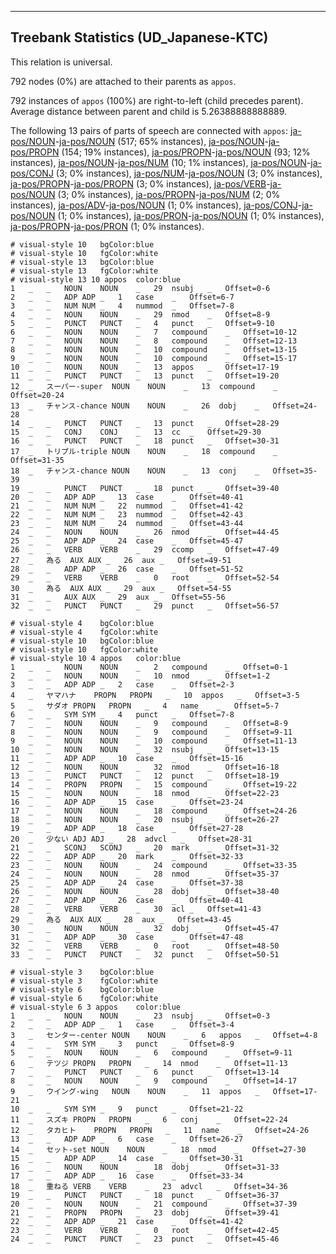 

--------------------------------------------------------------------------------

## Treebank Statistics (UD_Japanese-KTC)

This relation is universal.

792 nodes (0%) are attached to their parents as `appos`.

792 instances of `appos` (100%) are right-to-left (child precedes parent).
Average distance between parent and child is 5.26388888888889.

The following 13 pairs of parts of speech are connected with `appos`: [ja-pos/NOUN]()-[ja-pos/NOUN]() (517; 65% instances), [ja-pos/NOUN]()-[ja-pos/PROPN]() (154; 19% instances), [ja-pos/PROPN]()-[ja-pos/NOUN]() (93; 12% instances), [ja-pos/NOUN]()-[ja-pos/NUM]() (10; 1% instances), [ja-pos/NOUN]()-[ja-pos/CONJ]() (3; 0% instances), [ja-pos/NUM]()-[ja-pos/NOUN]() (3; 0% instances), [ja-pos/PROPN]()-[ja-pos/PROPN]() (3; 0% instances), [ja-pos/VERB]()-[ja-pos/NOUN]() (3; 0% instances), [ja-pos/PROPN]()-[ja-pos/NUM]() (2; 0% instances), [ja-pos/ADV]()-[ja-pos/NOUN]() (1; 0% instances), [ja-pos/CONJ]()-[ja-pos/NOUN]() (1; 0% instances), [ja-pos/PRON]()-[ja-pos/NOUN]() (1; 0% instances), [ja-pos/PROPN]()-[ja-pos/PRON]() (1; 0% instances).


~~~ conllu
# visual-style 10	bgColor:blue
# visual-style 10	fgColor:white
# visual-style 13	bgColor:blue
# visual-style 13	fgColor:white
# visual-style 13 10 appos	color:blue
1	_	_	NOUN	NOUN	_	29	nsubj	_	Offset=0-6
2	_	_	ADP	ADP	_	1	case	_	Offset=6-7
3	_	_	NUM	NUM	_	4	nummod	_	Offset=7-8
4	_	_	NOUN	NOUN	_	29	nmod	_	Offset=8-9
5	_	_	PUNCT	PUNCT	_	4	punct	_	Offset=9-10
6	_	_	NOUN	NOUN	_	7	compound	_	Offset=10-12
7	_	_	NOUN	NOUN	_	8	compound	_	Offset=12-13
8	_	_	NOUN	NOUN	_	10	compound	_	Offset=13-15
9	_	_	NOUN	NOUN	_	10	compound	_	Offset=15-17
10	_	_	NOUN	NOUN	_	13	appos	_	Offset=17-19
11	_	_	PUNCT	PUNCT	_	13	punct	_	Offset=19-20
12	_	スーパー-super	NOUN	NOUN	_	13	compound	_	Offset=20-24
13	_	チャンス-chance	NOUN	NOUN	_	26	dobj	_	Offset=24-28
14	_	_	PUNCT	PUNCT	_	13	punct	_	Offset=28-29
15	_	_	CONJ	CONJ	_	13	cc	_	Offset=29-30
16	_	_	PUNCT	PUNCT	_	18	punct	_	Offset=30-31
17	_	トリプル-triple	NOUN	NOUN	_	18	compound	_	Offset=31-35
18	_	チャンス-chance	NOUN	NOUN	_	13	conj	_	Offset=35-39
19	_	_	PUNCT	PUNCT	_	18	punct	_	Offset=39-40
20	_	_	ADP	ADP	_	13	case	_	Offset=40-41
21	_	_	NUM	NUM	_	22	nummod	_	Offset=41-42
22	_	_	NUM	NUM	_	23	nummod	_	Offset=42-43
23	_	_	NUM	NUM	_	24	nummod	_	Offset=43-44
24	_	_	NOUN	NOUN	_	26	nmod	_	Offset=44-45
25	_	_	ADP	ADP	_	24	case	_	Offset=45-47
26	_	_	VERB	VERB	_	29	ccomp	_	Offset=47-49
27	_	為る	AUX	AUX	_	26	aux	_	Offset=49-51
28	_	_	ADP	ADP	_	26	case	_	Offset=51-52
29	_	_	VERB	VERB	_	0	root	_	Offset=52-54
30	_	為る	AUX	AUX	_	29	aux	_	Offset=54-55
31	_	_	AUX	AUX	_	29	aux	_	Offset=55-56
32	_	_	PUNCT	PUNCT	_	29	punct	_	Offset=56-57

~~~


~~~ conllu
# visual-style 4	bgColor:blue
# visual-style 4	fgColor:white
# visual-style 10	bgColor:blue
# visual-style 10	fgColor:white
# visual-style 10 4 appos	color:blue
1	_	_	NOUN	NOUN	_	2	compound	_	Offset=0-1
2	_	_	NOUN	NOUN	_	10	nmod	_	Offset=1-2
3	_	_	ADP	ADP	_	2	case	_	Offset=2-3
4	_	ヤマハナ	PROPN	PROPN	_	10	appos	_	Offset=3-5
5	_	サダオ	PROPN	PROPN	_	4	name	_	Offset=5-7
6	_	_	SYM	SYM	_	4	punct	_	Offset=7-8
7	_	_	NOUN	NOUN	_	9	compound	_	Offset=8-9
8	_	_	NOUN	NOUN	_	9	compound	_	Offset=9-11
9	_	_	NOUN	NOUN	_	10	compound	_	Offset=11-13
10	_	_	NOUN	NOUN	_	32	nsubj	_	Offset=13-15
11	_	_	ADP	ADP	_	10	case	_	Offset=15-16
12	_	_	NOUN	NOUN	_	32	nmod	_	Offset=16-18
13	_	_	PUNCT	PUNCT	_	12	punct	_	Offset=18-19
14	_	_	PROPN	PROPN	_	15	compound	_	Offset=19-22
15	_	_	NOUN	NOUN	_	18	nmod	_	Offset=22-23
16	_	_	ADP	ADP	_	15	case	_	Offset=23-24
17	_	_	NOUN	NOUN	_	18	compound	_	Offset=24-26
18	_	_	NOUN	NOUN	_	20	nsubj	_	Offset=26-27
19	_	_	ADP	ADP	_	18	case	_	Offset=27-28
20	_	少ない	ADJ	ADJ	_	28	advcl	_	Offset=28-31
21	_	_	SCONJ	SCONJ	_	20	mark	_	Offset=31-32
22	_	_	ADP	ADP	_	20	mark	_	Offset=32-33
23	_	_	NOUN	NOUN	_	24	compound	_	Offset=33-35
24	_	_	NOUN	NOUN	_	28	nmod	_	Offset=35-37
25	_	_	ADP	ADP	_	24	case	_	Offset=37-38
26	_	_	NOUN	NOUN	_	28	dobj	_	Offset=38-40
27	_	_	ADP	ADP	_	26	case	_	Offset=40-41
28	_	_	VERB	VERB	_	30	acl	_	Offset=41-43
29	_	為る	AUX	AUX	_	28	aux	_	Offset=43-45
30	_	_	NOUN	NOUN	_	32	dobj	_	Offset=45-47
31	_	_	ADP	ADP	_	30	case	_	Offset=47-48
32	_	_	VERB	VERB	_	0	root	_	Offset=48-50
33	_	_	PUNCT	PUNCT	_	32	punct	_	Offset=50-51

~~~


~~~ conllu
# visual-style 3	bgColor:blue
# visual-style 3	fgColor:white
# visual-style 6	bgColor:blue
# visual-style 6	fgColor:white
# visual-style 6 3 appos	color:blue
1	_	_	NOUN	NOUN	_	23	nsubj	_	Offset=0-3
2	_	_	ADP	ADP	_	1	case	_	Offset=3-4
3	_	センター-center	NOUN	NOUN	_	6	appos	_	Offset=4-8
4	_	_	SYM	SYM	_	3	punct	_	Offset=8-9
5	_	_	NOUN	NOUN	_	6	compound	_	Offset=9-11
6	_	テツジ	PROPN	PROPN	_	14	nmod	_	Offset=11-13
7	_	_	PUNCT	PUNCT	_	6	punct	_	Offset=13-14
8	_	_	NOUN	NOUN	_	9	compound	_	Offset=14-17
9	_	ウイング-wing	NOUN	NOUN	_	11	appos	_	Offset=17-21
10	_	_	SYM	SYM	_	9	punct	_	Offset=21-22
11	_	スズキ	PROPN	PROPN	_	6	conj	_	Offset=22-24
12	_	タカヒト	PROPN	PROPN	_	11	name	_	Offset=24-26
13	_	_	ADP	ADP	_	6	case	_	Offset=26-27
14	_	セット-set	NOUN	NOUN	_	18	nmod	_	Offset=27-30
15	_	_	ADP	ADP	_	14	case	_	Offset=30-31
16	_	_	NOUN	NOUN	_	18	dobj	_	Offset=31-33
17	_	_	ADP	ADP	_	16	case	_	Offset=33-34
18	_	重ねる	VERB	VERB	_	23	advcl	_	Offset=34-36
19	_	_	PUNCT	PUNCT	_	18	punct	_	Offset=36-37
20	_	_	NOUN	NOUN	_	21	compound	_	Offset=37-39
21	_	_	PROPN	PROPN	_	23	dobj	_	Offset=39-41
22	_	_	ADP	ADP	_	21	case	_	Offset=41-42
23	_	_	VERB	VERB	_	0	root	_	Offset=42-45
24	_	_	PUNCT	PUNCT	_	23	punct	_	Offset=45-46

~~~


